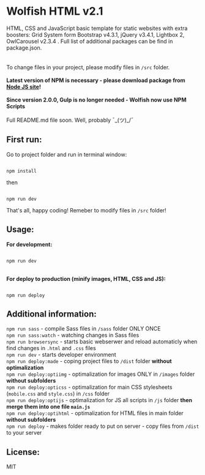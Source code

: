 Wolfish HTML v2.1
======


HTML, CSS and JavaScript basic template for static websites with extra boosters: Grid System form Bootstrap v4.3.1, jQuery v3.4.1, Lightbox 2, OwlCarousel v2.3.4 . Full list of additional packages can be find in package.json.\
\
\
To change files in your project, please modify files in ```/src``` folder.
\
\
**Latest version of NPM is necessary - please download package from [Node JS site](http://nodejs.org)!**
\
\
**Since version 2.0.0, Gulp is no longer needed - Wolfish now use NPM Scripts**
\
\
Full README.md file soon. Well, probably ¯\_(ツ)_/¯

  

First run:
---

  

Go to project folder and run in terminal window:

```

npm install

```

  

then

  

```

npm run dev

```

  

That's all, happy coding! Remeber to modify files in ```/src``` folder!

  
  

Usage:
---

  

__For development:__

```

npm run dev

```

 \
__For deploy to production (minify images, HTML, CSS and JS):__

```

npm run deploy

```

  
Additional information:
---
```npm run sass``` - compile Sass files in ```/sass``` folder ONLY ONCE
\
```npm run sass:watch``` - watching changes in Sass files
\
```npm run browsersync``` - starts basic webserwer and reload automaticly when find changes in ```.html``` and ```.css``` files
\
```npm run dev``` - starts developer environment
\
```npm run deploy:made``` - coping project files to ```/dist``` folder **without optimalization** 
\
```npm run deploy:optiimg``` - optimalization for images ONLY in ```/images``` folder **without subfolders**
\
```npm run deploy:opticss``` - optimalization for main CSS stylesheets (```mobile.css``` and ```style.css```) in ```/css``` folder
\
```npm run deploy:optijs``` - optimalization for JS all scripts in ```/js``` folder **then merge them into one file ```main.js```**
\
```npm run deploy:optihtml``` - optimalization for HTML files in main folder **without subfolders**
\
```npm run deploy``` - makes folder ready to put on server - copy files from ```/dist``` to your server


License:
---

MIT

